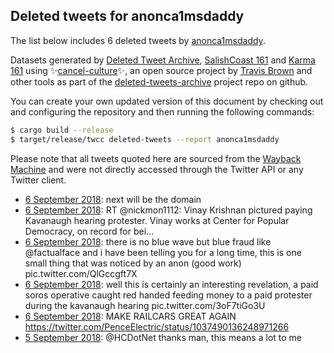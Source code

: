 ## Deleted tweets for anonca1msdaddy

The list below includes 6 deleted tweets by
[anonca1msdaddy](https://twitter.com/anonca1msdaddy).



Datasets generated by [Deleted Tweet Archive](https://twitter.com/deletedtweet161), 
[SalishCoast 161](https://twitter.com/SalishCoastA) and [Karma 161](https://twitter.com/KarmaOneSixOne) 
using ✨[cancel-culture](https://github.com/travisbrown/cancel-culture)✨, an open source project by 
[Travis Brown](https://twitter.com/travisbrown) and other tools as part of the 
[deleted-tweets-archive](https://github.com/salcoast/deleted-tweets-archive/) project repo on github.

You can create your own updated version of this document by checking out and configuring the
repository and then running the following commands:

```bash
$ cargo build --release
$ target/release/twcc deleted-tweets --report anonca1msdaddy
```

Please note that all tweets quoted here are sourced from the
[Wayback Machine](https://web.archive.org) and were not directly accessed through the Twitter API or
any Twitter client.

* [ 6 September 2018](https://web.archive.org/web/20180906210630/https://twitter.com/AnonCa1msDaddy/status/1037809142784827392): next will be the domain
* [ 6 September 2018](https://web.archive.org/web/20180906011208/https://twitter.com/AnonCa1msDaddy/status/1037508716541759488): RT @nickmon1112: Vinay Krishnan pictured paying Kavanaugh hearing protester. Vinay works at Center for Popular Democracy, on record for bei…
* [ 6 September 2018](https://web.archive.org/web/20180906195141/https://twitter.com/AnonCa1msDaddy/status/1037499237649534976): there is no blue wave but blue fraud like  @factualface  and i have been telling you for a long time, this is one small thing that was noticed by an anon (good work) pic.twitter.com/QlGccgft7X
* [ 6 September 2018](https://web.archive.org/web/20180906195141/https://twitter.com/AnonCa1msDaddy/status/1037499237649534976): well this is certainly an interesting revelation, a paid soros operative caught red handed feeding money to a paid protester during the kavanaugh hearing pic.twitter.com/3oF7tiGo3U
* [ 6 September 2018](https://web.archive.org/web/20180906051723/https://twitter.com/AnonCa1msDaddy/status/1037491045184012288): MAKE RAILCARS GREAT AGAIN https://twitter.com/PenceElectric/status/1037490136248971266
* [ 5 September 2018](https://web.archive.org/web/20180905231137/https://twitter.com/AnonCa1msDaddy/status/1037478387525271552): @HCDotNet thanks man, this means a lot to me
